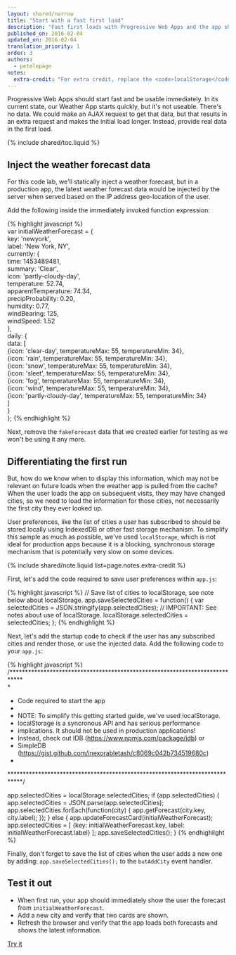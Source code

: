 ```yaml
---
layout: shared/narrow
title: "Start with a fast first load"
description: "Fast first loads with Progressive Web Apps and the app shell model."
published_on: 2016-02-04
updated_on: 2016-02-04
translation_priority: 1
order: 3
authors:
  - petelepage
notes:
  extra-credit: "For extra credit, replace the <code>localStorage</code> implementation with <a href='https://www.npmjs.com/package/idb'>idb</a>"
---
```


<p class="intro">
Progressive Web Apps should start fast and be usable immediately. In its 
current state, our Weather App starts quickly, but it's not useable. There's no 
data. We could make an AJAX request to get that data, but that results in an 
extra request and makes the initial load longer. Instead, provide real data in 
the first load.
</p>

{% include shared/toc.liquid %}

## Inject the weather forecast data

For this code lab, we'll statically inject a weather forecast, but in a 
production app, the latest weather forecast data would be injected by the server 
when served based on the IP address geo-location of the user. 

Add the following inside the immediately invoked function expression:

{% highlight javascript %}  
var initialWeatherForecast = {  
  key: 'newyork',  
  label: 'New York, NY',  
  currently: {  
    time: 1453489481,  
    summary: 'Clear',  
    icon: 'partly-cloudy-day',  
    temperature: 52.74,  
    apparentTemperature: 74.34,  
    precipProbability: 0.20,  
    humidity: 0.77,  
    windBearing: 125,  
    windSpeed: 1.52  
  },  
  daily: {  
    data: [  
      {icon: 'clear-day', temperatureMax: 55, temperatureMin: 34},  
      {icon: 'rain', temperatureMax: 55, temperatureMin: 34},  
      {icon: 'snow', temperatureMax: 55, temperatureMin: 34},  
      {icon: 'sleet', temperatureMax: 55, temperatureMin: 34},  
      {icon: 'fog', temperatureMax: 55, temperatureMin: 34},  
      {icon: 'wind', temperatureMax: 55, temperatureMin: 34},  
      {icon: 'partly-cloudy-day', temperatureMax: 55, temperatureMin: 34}  
    ]  
  }  
};
{% endhighlight %}

Next, remove the `fakeForecast` data that we created earlier for testing as we 
won't be using it any more.

## Differentiating the first run

But, how do we know when to display this information, which may not be relevant 
on future loads when the weather app is pulled from the cache? When the user 
loads the app on subsequent visits, they may have changed cities, so we need to 
load the information for those cities, not necessarily the first city they ever 
looked up.

User preferences, like the list of cities a user has subscribed to should be 
stored locally using IndexedDB or other fast storage mechanism. To simplify this 
sample as much as possible, we've used `localStorage`, which is not ideal for 
production apps because it is a blocking, synchronous storage mechanism that is 
potentially very slow on some devices.

{% include shared/note.liquid list=page.notes.extra-credit %}

First, let's add the code required to save user preferences within `app.js`:  

{% highlight javascript %}
// Save list of cities to localStorage, see note below about localStorage.
app.saveSelectedCities = function() {
  var selectedCities = JSON.stringify(app.selectedCities);
  // IMPORTANT: See notes about use of localStorage.
  localStorage.selectedCities = selectedCities;
};
{% endhighlight %}

Next, let's add the startup code to check if the user has any subscribed cities 
and render those, or use the injected data. Add the following code to your 
`app.js`:  

{% highlight javascript %}
/****************************************************************************   
 *
 * Code required to start the app
 *
 * NOTE: To simplify this getting started guide, we've used localStorage.
 *   localStorage is a syncronous API and has serious performance
 *   implications. It should not be used in production applications!
 *   Instead, check out IDB (https://www.npmjs.com/package/idb) or
 *   SimpleDB (https://gist.github.com/inexorabletash/c8069c042b734519680c)
 *
 ****************************************************************************/

app.selectedCities = localStorage.selectedCities;
if (app.selectedCities) {
  app.selectedCities = JSON.parse(app.selectedCities);
  app.selectedCities.forEach(function(city) {
    app.getForecast(city.key, city.label);
  });
} else {
  app.updateForecastCard(initialWeatherForecast);
  app.selectedCities = [
    {key: initialWeatherForecast.key, label: initialWeatherForecast.label}
  ];
  app.saveSelectedCities();
}
{% endhighlight %}

Finally, don't forget to save the list of cities when the user adds a new one by 
adding: `app.saveSelectedCities();` to the `butAddCity` event handler.

## Test it out

* When first run, your app should immediately show the user the forecast from 
  `initialWeatherForecast`.
* Add a new city and verify that two cards are shown.
* Refresh the browser and verify that the app loads both forecasts and shows the 
  latest information.

<a href="https://weather-pwa-sample.firebaseapp.com/step-04/" class="mdl-button mdl-js-button mdl-button--raised mdl-button--colored">Try it</a>
